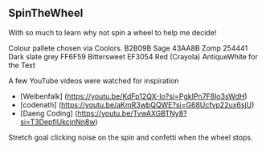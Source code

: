 ## SpinTheWheel

With so much to learn why not spin a wheel to help me decide!

Colour pallete chosen via Coolors.
B2B09B Sage
43AA8B Zomp
254441 Dark slate grey
FF6F59 Bittersweet
EF3054 Red (Crayola)
AntiqueWhite for the Text

A few YouTube videos were watched for inspiration

- [Weibenfalk] (https://youtu.be/KdFp12QX-Io?si=PgkIPn7F8lo3sWdH)
- [codenath] (https://youtu.be/aKmR3wbQQWE?si=G68Ucfvp22ux6sjU)
- [Daeng Coding] (https://youtu.be/TvwAXGBTNy8?si=T3DepfiUkcjnNn8w)

Stretch goal clicking noise on the spin and confetti when the wheel stops.
